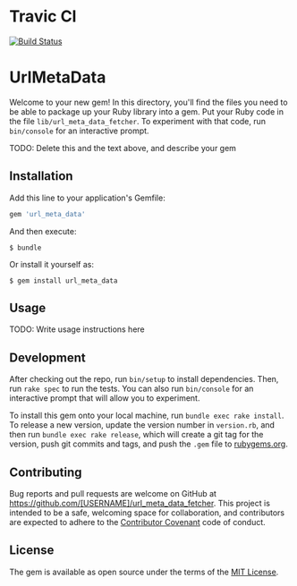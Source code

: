 # Travic CI
[![Build Status](https://travis-ci.org/mykola-kyryk/url_meta_data_fetcher.svg?branch=master)](https://travis-ci.org/mykola-kyryk/url_meta_data_fetcher)

# UrlMetaData

Welcome to your new gem! In this directory, you'll find the files you need to be able to package up your Ruby library into a gem. Put your Ruby code in the file `lib/url_meta_data_fetcher`. To experiment with that code, run `bin/console` for an interactive prompt.

TODO: Delete this and the text above, and describe your gem

## Installation

Add this line to your application's Gemfile:

```ruby
gem 'url_meta_data'
```

And then execute:

    $ bundle

Or install it yourself as:

    $ gem install url_meta_data

## Usage

TODO: Write usage instructions here

## Development

After checking out the repo, run `bin/setup` to install dependencies. Then, run `rake spec` to run the tests. You can also run `bin/console` for an interactive prompt that will allow you to experiment.

To install this gem onto your local machine, run `bundle exec rake install`. To release a new version, update the version number in `version.rb`, and then run `bundle exec rake release`, which will create a git tag for the version, push git commits and tags, and push the `.gem` file to [rubygems.org](https://rubygems.org).

## Contributing

Bug reports and pull requests are welcome on GitHub at https://github.com/[USERNAME]/url_meta_data_fetcher. This project is intended to be a safe, welcoming space for collaboration, and contributors are expected to adhere to the [Contributor Covenant](http://contributor-covenant.org) code of conduct.


## License

The gem is available as open source under the terms of the [MIT License](http://opensource.org/licenses/MIT).

